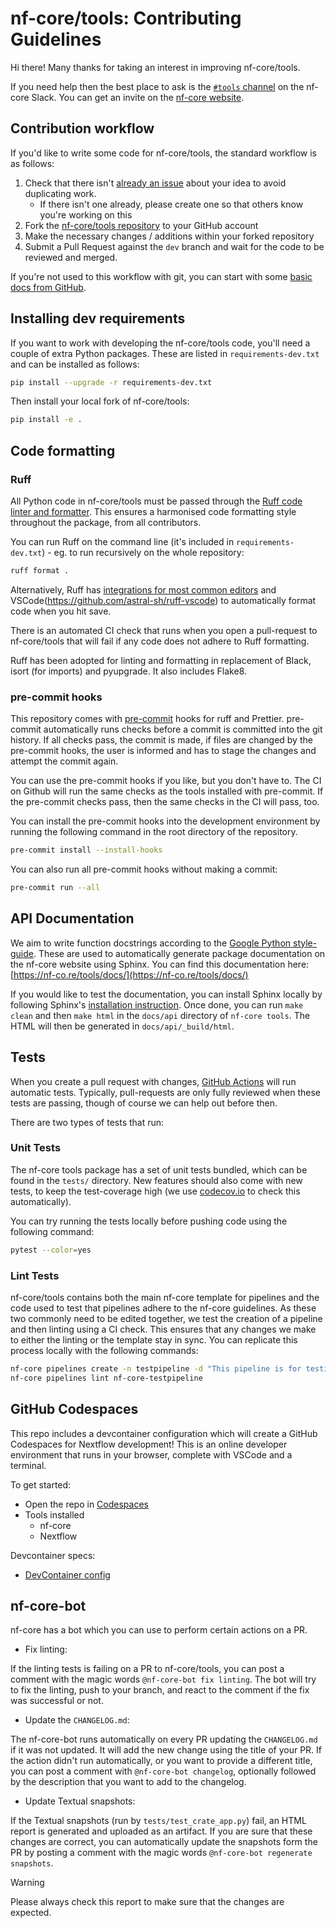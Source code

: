 # nf-core/tools: Contributing Guidelines

Hi there! Many thanks for taking an interest in improving nf-core/tools.

If you need help then the best place to ask is the [`#tools` channel](https://nfcore.slack.com/channels/tools) on the nf-core Slack.
You can get an invite on the [nf-core website](https://nf-co.re/join/slack/).

## Contribution workflow

If you'd like to write some code for nf-core/tools, the standard workflow
is as follows:

1. Check that there isn't [already an issue](https://github.com/nf-core/tools/issues) about your idea to avoid duplicating work.
   - If there isn't one already, please create one so that others know you're working on this
2. Fork the [nf-core/tools repository](https://github.com/nf-core/tools) to your GitHub account
3. Make the necessary changes / additions within your forked repository
4. Submit a Pull Request against the `dev` branch and wait for the code to be reviewed and merged.

If you're not used to this workflow with git, you can start with some [basic docs from GitHub](https://help.github.com/articles/fork-a-repo/).

## Installing dev requirements

If you want to work with developing the nf-core/tools code, you'll need a couple of extra Python packages.
These are listed in `requirements-dev.txt` and can be installed as follows:

```bash
pip install --upgrade -r requirements-dev.txt
```

Then install your local fork of nf-core/tools:

```bash
pip install -e .
```

## Code formatting

### Ruff

All Python code in nf-core/tools must be passed through the [Ruff code linter and formatter](https://github.com/astral-sh/ruff).
This ensures a harmonised code formatting style throughout the package, from all contributors.

You can run Ruff on the command line (it's included in `requirements-dev.txt`) - eg. to run recursively on the whole repository:

```bash
ruff format .
```

Alternatively, Ruff has [integrations for most common editors](https://github.com/astral-sh/ruff-lsp) and VSCode(https://github.com/astral-sh/ruff-vscode)
to automatically format code when you hit save.

There is an automated CI check that runs when you open a pull-request to nf-core/tools that will fail if
any code does not adhere to Ruff formatting.

Ruff has been adopted for linting and formatting in replacement of Black, isort (for imports) and pyupgrade. It also includes Flake8.

### pre-commit hooks

This repository comes with [pre-commit](https://pre-commit.com/) hooks for ruff and Prettier. pre-commit automatically runs checks before a commit is committed into the git history. If all checks pass, the commit is made, if files are changed by the pre-commit hooks, the user is informed and has to stage the changes and attempt the commit again.

You can use the pre-commit hooks if you like, but you don't have to. The CI on Github will run the same checks as the tools installed with pre-commit. If the pre-commit checks pass, then the same checks in the CI will pass, too.

You can install the pre-commit hooks into the development environment by running the following command in the root directory of the repository.

```bash
pre-commit install --install-hooks
```

You can also run all pre-commit hooks without making a commit:

```bash
pre-commit run --all
```

## API Documentation

We aim to write function docstrings according to the [Google Python style-guide](https://github.com/google/styleguide/blob/gh-pages/pyguide.md#38-comments-and-docstrings). These are used to automatically generate package documentation on the nf-core website using Sphinx.
You can find this documentation here: [https://nf-co.re/tools/docs/](https://nf-co.re/tools/docs/)

If you would like to test the documentation, you can install Sphinx locally by following Sphinx's [installation instruction](https://www.sphinx-doc.org/en/master/usage/installation.html).
Once done, you can run `make clean` and then `make html` in the `docs/api` directory of `nf-core tools`.
The HTML will then be generated in `docs/api/_build/html`.

## Tests

When you create a pull request with changes, [GitHub Actions](https://github.com/features/actions) will run automatic tests.
Typically, pull-requests are only fully reviewed when these tests are passing, though of course we can help out before then.

There are two types of tests that run:

### Unit Tests

The nf-core tools package has a set of unit tests bundled, which can be found in the `tests/` directory.
New features should also come with new tests, to keep the test-coverage high (we use [codecov.io](https://codecov.io/gh/nf-core/tools/) to check this automatically).

You can try running the tests locally before pushing code using the following command:

```bash
pytest --color=yes
```

### Lint Tests

nf-core/tools contains both the main nf-core template for pipelines and the code used to test that pipelines adhere to the nf-core guidelines.
As these two commonly need to be edited together, we test the creation of a pipeline and then linting using a CI check.
This ensures that any changes we make to either the linting or the template stay in sync.
You can replicate this process locally with the following commands:

```bash
nf-core pipelines create -n testpipeline -d "This pipeline is for testing"
nf-core pipelines lint nf-core-testpipeline
```

## GitHub Codespaces

This repo includes a devcontainer configuration which will create a GitHub Codespaces for Nextflow development! This is an online developer environment that runs in your browser, complete with VSCode and a terminal.

To get started:

- Open the repo in [Codespaces](https://github.com/nf-core/tools/codespaces)
- Tools installed
  - nf-core
  - Nextflow

Devcontainer specs:

- [DevContainer config](.devcontainer/devcontainer.json)

## nf-core-bot

nf-core has a bot which you can use to perform certain actions on a PR.

- Fix linting:

If the linting tests is failing on a PR to nf-core/tools, you can post a comment with the magic words `@nf-core-bot fix linting`. The bot will try to fix the linting, push to your branch, and react to the comment if the fix was successful or not.

- Update the `CHANGELOG.md`:

The nf-core-bot runs automatically on every PR updating the `CHANGELOG.md` if it was not updated. It will add the new change using the title of your PR.
If the action didn't run automatically, or you want to provide a different title, you can post a comment with `@nf-core-bot changelog`, optionally followed by the description that you want to add to the changelog.

- Update Textual snapshots:

If the Textual snapshots (run by `tests/test_crate_app.py`) fail, an HTML report is generated and uploaded as an artifact.
If you are sure that these changes are correct, you can automatically update the snapshots form the PR by posting a comment with the magic words `@nf-core-bot regenerate snapshots`.

> [!WARNING]
> Please always check this report to make sure that the changes are expected.
